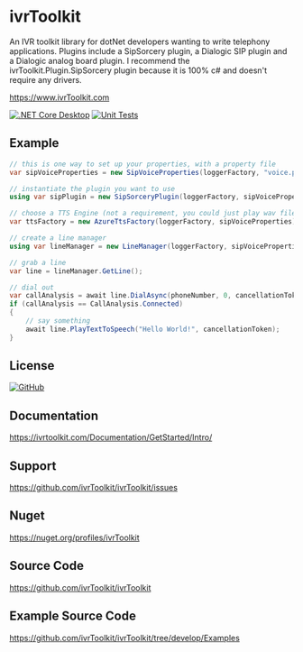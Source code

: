 ivrToolkit
==========

An IVR toolkit library for dotNet developers wanting to write telephony applications. 
Plugins include a SipSorcery plugin, a Dialogic SIP plugin and a Dialogic analog board plugin.
I recommend the ivrToolkit.Plugin.SipSorcery plugin because it is 100% c# and doesn't require any drivers.

https://www.ivrToolkit.com

[![.NET Core Desktop](https://github.com/ivrToolkit/ivrToolkit/actions/workflows/dotnet-desktop.yml/badge.svg)](https://github.com/ivrToolkit/ivrToolkit/actions/workflows/dotnet-desktop.yml)
[![Unit Tests](https://github.com/ivrToolkit/ivrToolkit/actions/workflows/unit-tests.yml/badge.svg)](https://github.com/ivrToolkit/ivrToolkit/actions/workflows/unit-tests.yml)

Example
-------
```csharp
// this is one way to set up your properties, with a property file
var sipVoiceProperties = new SipVoiceProperties(loggerFactory, "voice.properties");

// instantiate the plugin you want to use
using var sipPlugin = new SipSorceryPlugin(loggerFactory, sipVoiceProperties);

// choose a TTS Engine (not a requirement, you could just play wav files)
var ttsFactory = new AzureTtsFactory(loggerFactory, sipVoiceProperties);

// create a line manager
using var lineManager = new LineManager(loggerFactory, sipVoiceProperties, sipPlugin, ttsFactory);

// grab a line
var line = lineManager.GetLine();

// dial out
var callAnalysis = await line.DialAsync(phoneNumber, 0, cancellationToken);
if (callAnalysis == CallAnalysis.Connected)
{
    // say something
    await line.PlayTextToSpeech("Hello World!", cancellationToken);
}
```

License
-------
[![GitHub](https://img.shields.io/badge/license-Apache--2.0-blue)](https://github.com/ivrToolkit/ivrToolkit/blob/develop/LICENSE)

Documentation
-------------
https://ivrtoolkit.com/Documentation/GetStarted/Intro/

Support 
-------
https://github.com/ivrToolkit/ivrToolkit/issues

Nuget
-----

https://nuget.org/profiles/ivrToolkit

Source Code
-----------
https://github.com/ivrToolkit/ivrToolkit

Example Source Code
-------------------
https://github.com/ivrToolkit/ivrToolkit/tree/develop/Examples
